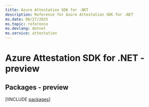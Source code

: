```yaml
---
title: Azure Attestation SDK for .NET
description: Reference for Azure Attestation SDK for .NET
ms.date: 08/27/2025
ms.topic: reference
ms.devlang: dotnet
ms.service: attestation
---
```

# Azure Attestation SDK for .NET - preview
## Packages - preview
[!INCLUDE [packages](attestation-index.md)]